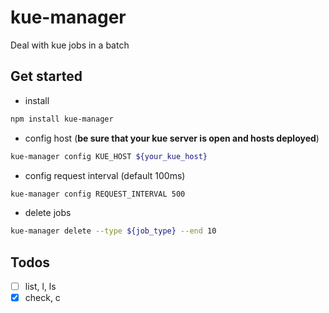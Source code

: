 # kue-manager

Deal with kue jobs in a batch

## Get started

* install

``` bash
npm install kue-manager
```

* config host (**be sure that your kue server is open and hosts deployed**)

``` bash
kue-manager config KUE_HOST ${your_kue_host}
```

* config request interval (default 100ms)

``` bash
kue-manager config REQUEST_INTERVAL 500
```

* delete jobs

``` bash
kue-manager delete --type ${job_type} --end 10
```

## Todos

- [ ] list, l, ls
- [x] check, c